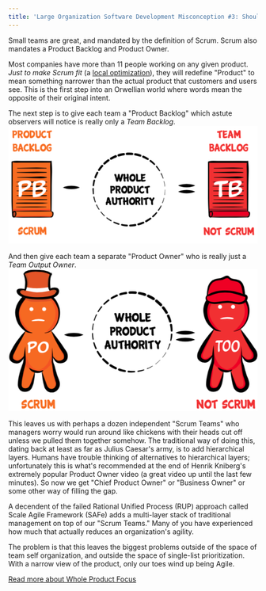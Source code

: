 ```yaml
---
title: 'Large Organization Software Development Misconception #3: Should Our Team See A Narrow View Or A Whole Product View?'
---
```


Small teams are great, and mandated by the definition of Scrum.  Scrum also mandates a Product Backlog and Product Owner.  

Most companies have more than 11 people working on any given product.  *Just to make Scrum fit* (a [local optimization](/local-optimization-bias)), they will redefine "Product" to mean something narrower than the actual product that customers and users see.  This is the first step into an Orwellian world where words mean the opposite of their original intent.

The next step is to give each team a "Product Backlog" which astute observers will notice is really only a *Team Backlog*.
![Product Backlog minus whole product authority equals Team Backlog](../images/product-backlog-minus-whole-product-authority-equals-team-backlog.png)

And then give each team a separate "Product Owner" who is really just a *Team Output Owner*.
![Product Owner minus whole product authority equals Team Output Owner](../images/product-owner-minus-whole-product-authority-equals-team-output-owner.png)

This leaves us with perhaps a dozen independent "Scrum Teams" who managers worry would run around like chickens with their heads cut off unless we pulled them together somehow.  The traditional way of doing this, dating back at least as far as Julius Caesar's army, is to add hierarchical layers.  Humans have trouble thinking of alternatives to hierarchical layers; unfortunately this is what's recommended at the end of Henrik Kniberg's extremely popular Product Owner video (a great video up until the last few minutes).  So now we get "Chief Product Owner" or "Business Owner" or some other way of filling the gap.  

A decendent of the failed Rational Unified Process (RUP) approach called Scale Agile Framework (SAFe) adds a multi-layer stack of traditional management on top of our "Scrum Teams."  Many of you have experienced how much that actually reduces an organization's agility.  

The problem is that this leaves the biggest problems outside of the space of team self organization, and outside the space of single-list prioritization.  With a narrow view of the product, only our toes wind up being Agile.

[Read more about Whole Product Focus](https://less.works/less/principles/whole-product-focus.html)
